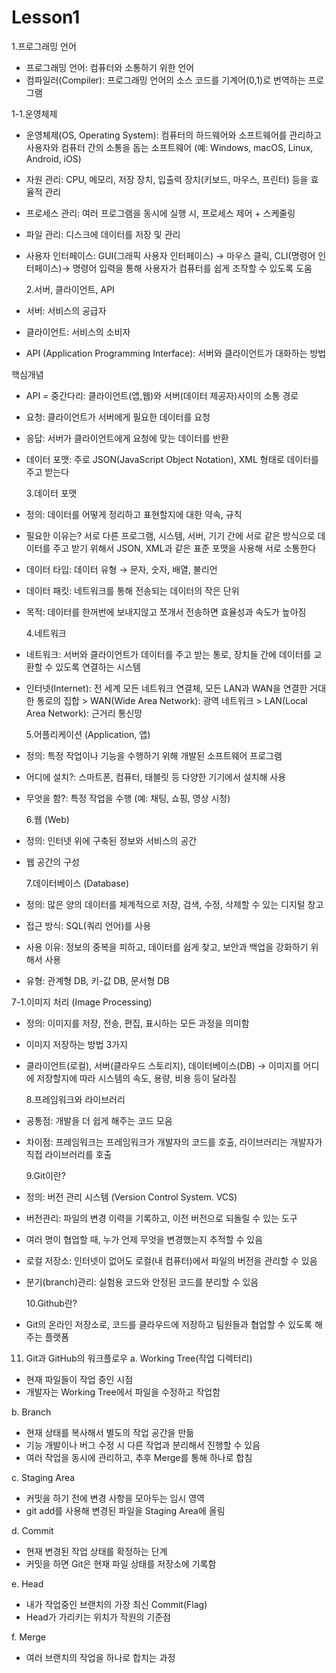 # Lesson1

1.프로그래밍 언어

- 프로그래밍 언어: 컴퓨터와 소통하기 위한 언어
- 컴파일러(Compiler): 프로그래밍 언어의 소스 코드를 기계어(0,1)로 번역하는 프로그램

1-1.운영체제

- 운영체제(OS, Operating System): 컴퓨터의 하드웨어와 소프트웨어를 관리하고 사용자와 컴퓨터 간의 소통을 돕는 소프트웨어 (예: Windows, macOS, Linux, Android, iOS)
- 자원 관리: CPU, 메모리, 저장 장치, 입출력 장치(키보드, 마우스, 프린터) 등을 효율적 관리
- 프로세스 관리: 여러 프로그램을 동시에 실행 시, 프로세스 제어 + 스케줄링
- 파일 관리: 디스크에 데이터를 저장 및 관리
- 사용자 인터페이스: GUI(그래픽 사용자 인터페이스) → 마우스 클릭, CLI(명령어 인터페이스)→ 명령어 입력을 통해 사용자가 컴퓨터를 쉽게 조작할 수 있도록 도움

  2.서버, 클라이언트, API

- 서버: 서비스의 공급자
- 클라이언트: 서비스의 소비자
- API (Application Programming Interface): 서버와 클라이언트가 대화하는 방법

핵심개념

- API = 중간다리: 클라이언트(앱,웹)와 서버(데이터 제공자)사이의 소통 경로
- 요청: 클라이언트가 서버에게 필요한 데이터를 요청
- 응답: 서버가 클라이언트에게 요청에 맞는 데이터를 반환
- 데이터 포맷: 주로 JSON(JavaScript Object Notation), XML 형태로 데이터를 주고 받는다

  3.데이터 포맷

- 정의: 데이터를 어떻게 정리하고 표현할지에 대한 약속, 규칙
- 필요한 이유는? 서로 다른 프로그램, 시스템, 서버, 기기 간에 서로 같은 방식으로 데이터를 주고 받기 위해서 JSON, XML과 같은 표준 포맷을 사용해 서로 소통한다
- 데이터 타입: 데이터 유형 → 문자, 숫자, 배열, 불리언
- 데이터 패킷: 네트워크를 통해 전송되는 데이터의 작은 단위
- 목적: 데이터를 한꺼번에 보내지않고 쪼개서 전송하면 효율성과 속도가 높아짐

  4.네트워크

- 네트워크: 서버와 클라이언트가 데이터를 주고 받는 통로, 장치들 간에 데이터를 교환할 수 있도록 연결하는 시스템
- 인터넷(Internet): 전 세계 모든 네트워크 연결체, 모든 LAN과 WAN을 연결한 거대한 통로의 집합 > WAN(Wide Area Network): 광역 네트워크 > LAN(Local Area Network): 근거리 통신망

  5.어플리케이션 (Application, 앱)

- 정의: 특정 작업이나 기능을 수행하기 위해 개발된 소프트웨어 프로그램
- 어디에 설치?: 스마트폰, 컴퓨터, 태블릿 등 다양한 기기에서 설치해 사용
- 무엇을 함?: 특정 작업을 수행 (예: 채팅, 쇼핑, 영상 시청)

  6.웹 (Web)

- 정의: 인터넷 위에 구축된 정보와 서비스의 공간
- 웹 공간의 구성

  7.데이터베이스 (Database)

- 정의: 많은 양의 데이터를 체계적으로 저장, 검색, 수정, 삭제할 수 있는 디지털 창고
- 접근 방식: SQL(쿼리 언어)를 사용
- 사용 이유: 정보의 중복을 피하고, 데이터를 쉽게 찾고, 보안과 백업을 강화하기 위해서 사용
- 유형: 관계형 DB, 키-값 DB, 문서형 DB

7-1.이미지 처리 (Image Processing)

- 정의: 이미지를 저장, 전송, 편집, 표시하는 모든 과정을 의미함
- 이미지 저장하는 방법 3가지
- 클라이언트(로컬), 서버(클라우드 스토리지), 데이터베이스(DB)
  → 이미지를 어디에 저장할지에 따라 시스템의 속도, 용량, 비용 등이 달라짐

  8.프레임워크와 라이브러리

- 공통점: 개발을 더 쉽게 해주는 코드 모음
- 차이점: 프레임워크는 프레임워크가 개발자의 코드를 호출, 라이브러리는 개발자가 직접 라이브러리를 호출

  9.Git이란?

- 정의: 버전 관리 시스템 (Version Control System. VCS)
- 버전관리: 파일의 변경 이력을 기록하고, 이전 버전으로 되돌릴 수 있는 도구
- 여러 명이 협업할 때, 누가 언제 무엇을 변경했는지 추적할 수 있음
- 로컬 저장소: 인터넷이 없어도 로컬(내 컴퓨터)에서 파일의 버전을 관리할 수 있음
- 분기(branch)관리: 실험용 코드와 안정된 코드를 분리할 수 있음

  10.Github란?

- Git의 온라인 저장소로, 코드를 클라우드에 저장하고 팀원들과 협업할 수 있도록 해주는 플랫폼

11. Git과 GitHub의 워크플로우
    a. Working Tree(작업 디렉터리)

- 현재 파일들이 작업 중인 시점
- 개발자는 Working Tree에서 파일을 수정하고 작업함

b. Branch

- 현재 상태를 복사해서 별도의 작업 공간을 만듦
- 기능 개발이나 버그 수정 시 다른 작업과 분리해서 진행할 수 있음
- 여러 작업을 동시에 관리하고, 추후 Merge를 통해 하나로 합침

c. Staging Area

- 커밋을 하기 전에 변경 사항을 모아두는 임시 영역
- git add를 사용해 변경된 파일을 Staging Area에 올림

d. Commit

- 현재 변경된 작업 상태를 확정하는 단계
- 커밋을 하면 Git은 현재 파일 상태를 저장소에 기록함

e. Head

- 내가 작업중인 브랜치의 가장 최신 Commit(Flag)
- Head가 가리키는 위치가 작원의 기준점

f. Merge

- 여러 브랜치의 작업을 하나로 합치는 과정
